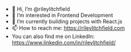 - 👋 Hi, I’m @rileylitchfield
- 👀 I’m interested in Frontend Development 
- 🌱 I’m currently building projects with React.js 
- 📫 How to reach me: https://rileylitchfield.com
- You can also find me on LinkedIn: https://www.linkedin.com/in/rileylitchfield/

<!---
rileylitchfield/rileylitchfield is a ✨ special ✨ repository because its `README.md` (this file) appears on your GitHub profile.
You can click the Preview link to take a look at your changes.
--->
